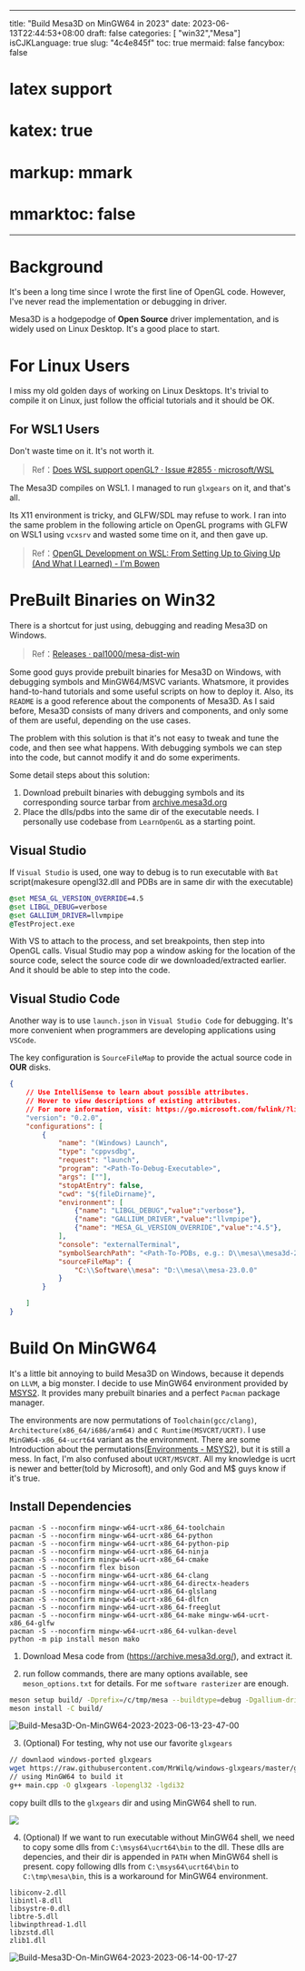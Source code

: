 
---
title: "Build Mesa3D on MinGW64 in 2023"
date: 2023-06-13T22:44:53+08:00
draft: false
categories: [ "win32","Mesa"]
isCJKLanguage: true
slug: "4c4e845f"
toc: true
mermaid: false
fancybox: false
# latex support
# katex: true
# markup: mmark
# mmarktoc: false 
---


# Background

It's been a long time since I wrote the first line of OpenGL code.
However, I've never read the implementation or debugging in driver.

Mesa3D is a hodgepodge of **Open Source** driver implementation, and is widely used on Linux Desktop.
It's a good place to start.

# For Linux Users

I miss my old golden days of working on Linux Desktops.
It's trivial to compile it on Linux, just follow the official tutorials and it should be OK.

## For WSL1 Users

Don't waste time on it. It's not worth it.

> Ref：[Does WSL support openGL? · Issue #2855 · microsoft/WSL](https://github.com/microsoft/WSL/issues/2855)

The Mesa3D compiles on WSL1. I managed to run `glxgears` on it, and that's all.

Its X11 environment is tricky, and GLFW/SDL may refuse to work.
I ran into the same problem in the following article on OpenGL programs with GLFW on WSL1 using `vcxsrv` and wasted some time on it, and then gave up.

> Ref：[OpenGL Development on WSL: From Setting Up to Giving Up (And What I Learned) - I'm Bowen](https://bowenzhai.ca/2018/04/15/OpenGL-Development-on-WSL-From-Setting-Up-to-Giving-Up-And-What-I-Learned/)

# PreBuilt Binaries on Win32

There is a shortcut for just using, debugging and reading Mesa3D on Windows.

> Ref：[Releases · pal1000/mesa-dist-win](https://github.com/pal1000/mesa-dist-win/releases)

Some good guys provide prebuilt binaries for Mesa3D on Windows, with debugging symbols and MinGW64/MSVC variants.
Whatsmore, it provides hand-to-hand tutorials and some useful scripts on how to deploy it.
Also, its `README` is a good reference about the components of Mesa3D.
As I said before, Mesa3D consists of many drivers and components, and only some of them are useful, depending on the use cases.

The problem with this solution is that it's not easy to tweak and tune the code, and then see what happens.
With debugging symbols we can step into the code, but cannot modify it and do some experiments.

Some detail steps about this solution:

1. Download prebuilt binaries with debugging symbols and its corresponding source tarbar from [archive.mesa3d.org](https://archive.mesa3d.org/)
2. Place the dlls/pdbs into the same dir of the executable needs. I personally use codebase from `LearnOpenGL` as a starting point.

## Visual Studio 

If `Visual Studio` is used, one way to debug is to run executable with `Bat` script(makesure opengl32.dll and PDBs are in same dir with the executable)

```bat
@set MESA_GL_VERSION_OVERRIDE=4.5
@set LIBGL_DEBUG=verbose
@set GALLIUM_DRIVER=llvmpipe
@TestProject.exe
```

With VS to attach to the process, and set breakpoints, then step into OpenGL calls. 
Visual Studio may pop a window asking for the location of the source code, select the source code dir we downloaded/extracted earlier.
And it should be able to step into the code.


## Visual Studio Code

Another way is to use `launch.json` in `Visual Studio Code` for debugging. 
It's more convenient when programmers are developing applications using `VSCode`.

The key configuration is `SourceFileMap` to provide the actual source code in **OUR** disks.
```json
{
    // Use IntelliSense to learn about possible attributes.
    // Hover to view descriptions of existing attributes.
    // For more information, visit: https://go.microsoft.com/fwlink/?linkid=830387
    "version": "0.2.0",
    "configurations": [
        {
            "name": "(Windows) Launch",
            "type": "cppvsdbg",
            "request": "launch",
            "program": "<Path-To-Debug-Executable>",
            "args": [""],
            "stopAtEntry": false,
            "cwd": "${fileDirname}",
            "environment": [
                {"name": "LIBGL_DEBUG","value":"verbose"},
                {"name": "GALLIUM_DRIVER","value":"llvmpipe"},
                {"name": "MESA_GL_VERSION_OVERRIDE","value":"4.5"},
            ],
            "console": "externalTerminal",
            "symbolSearchPath": "<Path-To-PDBs, e.g.: D\\mesa\\mesa3d-23.0.0-debug-info-msvc\\x64>",
            "sourceFileMap": {
                "C:\\Software\\mesa": "D:\\mesa\\mesa-23.0.0"
            }
        }

    ]
}
```


# Build On MinGW64

It's a little bit annoying to build Mesa3D on Windows, because it depends on `LLVM`, a big monster.
I decide to use MinGW64 environment provided by [MSYS2](https://www.msys2.org/).
It provides many prebuilt binaries and a perfect `Pacman` package manager.

The environments are now permutations of `Toolchain(gcc/clang)`, `Architecture(x86_64/i686/arm64)` and `C Runtime(MSVCRT/UCRT)`.
I use `MinGW64-x86_64-ucrt64` variant as the environment.
There are some Introduction about the permutations([Environments - MSYS2](https://www.msys2.org/docs/environments/)), but it is still a mess.
In fact, I'm also confused about `UCRT/MSVCRT`.
All my knowledge is ucrt is newer and better(told by Microsoft), and only God and M$ guys know if it's true.


## Install Dependencies
```
pacman -S --noconfirm mingw-w64-ucrt-x86_64-toolchain
pacman -S --noconfirm mingw-w64-ucrt-x86_64-python
pacman -S --noconfirm mingw-w64-ucrt-x86_64-python-pip
pacman -S --noconfirm mingw-w64-ucrt-x86_64-ninja
pacman -S --noconfirm mingw-w64-ucrt-x86_64-cmake
pacman -S --noconfirm flex bison
pacman -S --noconfirm mingw-w64-ucrt-x86_64-clang
pacman -S --noconfirm mingw-w64-ucrt-x86_64-directx-headers
pacman -S --noconfirm mingw-w64-ucrt-x86_64-glslang
pacman -S --noconfirm mingw-w64-ucrt-x86_64-dlfcn
pacman -S --noconfirm mingw-w64-ucrt-x86_64-freeglut
pacman -S --noconfirm mingw-w64-ucrt-x86_64-make mingw-w64-ucrt-x86_64-glfw
pacman -S --noconfirm mingw-w64-ucrt-x86_64-vulkan-devel
python -m pip install meson mako
```

1. Download Mesa code from (https://archive.mesa3d.org/), and extract it.

2. run follow commands, there are many options available, see `meson_options.txt` for details.
For me `software rasterizer` are enough.

```sh
meson setup build/ -Dprefix=/c/tmp/mesa --buildtype=debug -Dgallium-drivers=swrast -Dvulkan-drivers=swrast
meson install -C build/
```

![Build-Mesa3D-On-MinGW64-2023-2023-06-13-23-47-00](https://img.blurredcode.com/img/Build-Mesa3D-On-MinGW64-2023-2023-06-13-23-47-00.png?x-oss-process=style/compress)

3. (Optional) For testing, why not use our favorite `glxgears`

```sh
// downlaod windows-ported glxgears
wget https://raw.githubusercontent.com/MrWilq/windows-glxgears/master/glxgears/main.cpp
// using MinGW64 to build it
g++ main.cpp -O glxgears -lopengl32 -lgdi32
```
copy built dlls to the `glxgears` dir and using MinGW64 shell to run.

![](https://img.blurredcode.com/img/edit-910dff7b11d849238b04663a59b9402c-2023-06-13-11-17-37.png?x-oss-process=style/compress)

4. (Optional)  If we want to run executable without MinGW64 shell, we need to copy some dlls from `C:\msys64\ucrt64\bin` to the dll. 
These dlls are depencies, and their dir is appended in `PATH` when MinGW64 shell is present.
copy following dlls from `C:\msys64\ucrt64\bin` to `C:\tmp\mesa\bin`, this is a workaround for MinGW64 environment.

```
libiconv-2.dll
libintl-8.dll
libsystre-0.dll
libtre-5.dll
libwinpthread-1.dll
libzstd.dll
zlib1.dll
```
![Build-Mesa3D-On-MinGW64-2023-2023-06-14-00-17-27](https://img.blurredcode.com/img/Build-Mesa3D-On-MinGW64-2023-2023-06-14-00-17-27.png?x-oss-process=style/compress) 